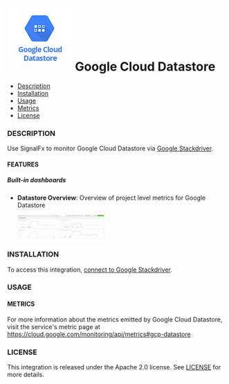 # ![](./img/integration_googleclouddatastore.png) Google Cloud Datastore

- [Description](#description)
- [Installation](#installation)
- [Usage](#usage)
- [Metrics](#metrics)
- [License](#license)

### DESCRIPTION

Use SignalFx to monitor Google Cloud Datastore via [Google Stackdriver](https://github.com/signalfx/integrations/tree/master/gcp)[](sfx_link:gcp).

#### FEATURES

##### Built-in dashboards

- **Datastore Overview**: Overview of project level metrics for Google Datastore

  [<img src='./img/datastore_overview.png' width=200px>](./img/datastore_overview.png)


### INSTALLATION

To access this integration, [connect to Google Stackdriver](https://github.com/signalfx/integrations/tree/master/gcp)[](sfx_link:gcp).

### USAGE

#### METRICS

For more information about the metrics emitted by Google Cloud Datastore, visit the service's metric page at https://cloud.google.com/monitoring/api/metrics#gcp-datastore

### LICENSE

This integration is released under the Apache 2.0 license. See [LICENSE](./LICENSE) for more details.

